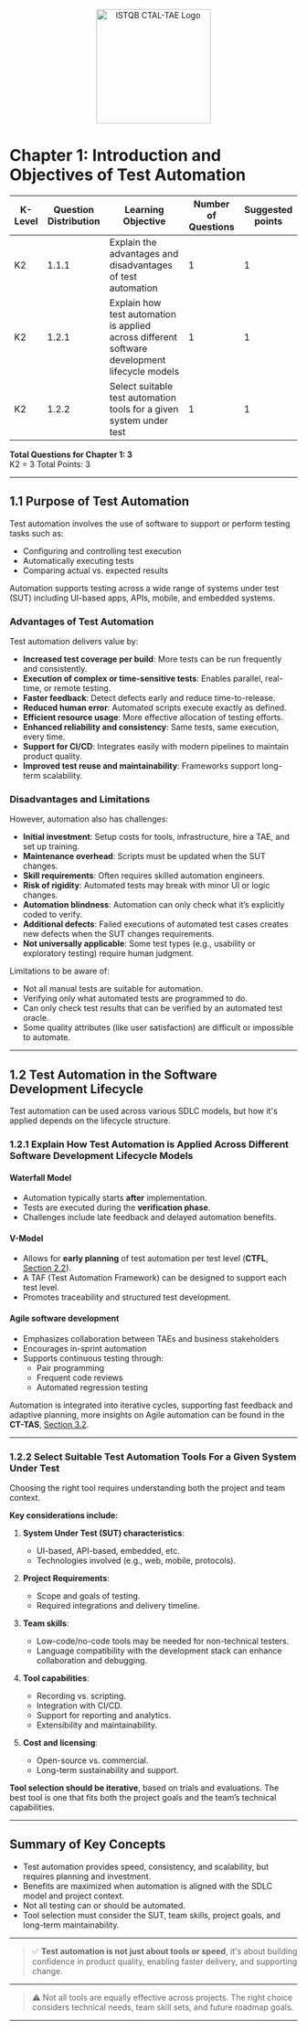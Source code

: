 <p align="center">
  <a href="https://www.istqb.org/certifications/certified-tester-advanced-level-test-automation-engineering-ctal-tae-v2-0/">
    <img src="https://www.istqb.org/wp-content/uploads/2024/10/ISTQB_CT_TAE_v2.0-1024x940-1.png.avif" width="200" alt="ISTQB CTAL-TAE Logo"/>
  </a>
</p>

# Chapter 1: Introduction and Objectives of Test Automation

| K-Level | Question Distribution | Learning Objective | Number of Questions | Suggested points |
|-|-|-|-|-|
| K2 | 1.1.1 | Explain the advantages and disadvantages of test automation | 1 | 1 |
| K2 | 1.2.1 | Explain how test automation is applied across different software development lifecycle models | 1 | 1 | 
| K2 | 1.2.2 | Select suitable test automation tools for a given system under test | 1 | 1 |

**Total Questions for Chapter 1: 3**  
K2 = 3
Total Points: 3

---

## 1.1 Purpose of Test Automation

Test automation involves the use of software to support or perform testing tasks such as:

- Configuring and controlling test execution
- Automatically executing tests
- Comparing actual vs. expected results

Automation supports testing across a wide range of systems under test (SUT) including UI-based apps, APIs, mobile, and embedded systems.

### Advantages of Test Automation

Test automation delivers value by:
- **Increased test coverage per build**: More tests can be run frequently and consistently.
- **Execution of complex or time-sensitive tests**: Enables parallel, real-time, or remote testing.
- **Faster feedback**: Detect defects early and reduce time-to-release.
- **Reduced human error**: Automated scripts execute exactly as defined.
- **Efficient resource usage**: More effective allocation of testing efforts.
- **Enhanced reliability and consistency**: Same tests, same execution, every time.
- **Support for CI/CD**: Integrates easily with modern pipelines to maintain product quality.
- **Improved test reuse and maintainability**: Frameworks support long-term scalability.

### Disadvantages and Limitations

However, automation also has challenges:
- **Initial investment**: Setup costs for tools, infrastructure, hire a TAE, and set up training.
- **Maintenance overhead**: Scripts must be updated when the SUT changes.
- **Skill requirements**: Often requires skilled automation engineers.
- **Risk of rigidity**: Automated tests may break with minor UI or logic changes.
- **Automation blindness**: Automation can only check what it’s explicitly coded to verify.
- **Additional defects**: Failed executions of automated test cases creates new defects when the SUT changes requirements.
- **Not universally applicable**: Some test types (e.g., usability or exploratory testing) require human judgment.

Limitations to be aware of:
- Not all manual tests are suitable for automation.
- Verifying only what automated tests are programmed to do.
- Can only check test results that can be verified by an automated test oracle.
- Some quality attributes (like user satisfaction) are difficult or impossible to automate.

---

## 1.2 Test Automation in the Software Development Lifecycle

Test automation can be used across various SDLC models, but how it's applied depends on the lifecycle structure.

### 1.2.1 Explain How Test Automation is Applied Across Different Software Development Lifecycle Models

#### Waterfall Model
- Automation typically starts **after** implementation.
- Tests are executed during the **verification phase**.
- Challenges include late feedback and delayed automation benefits.

#### V-Model
- Allows for **early planning** of test automation per test level (**CTFL**, [Section 2.2](https://www.istqb.org/wp-content/uploads/2024/11/ISTQB_CTFL_Syllabus_v4.0.1.pdf#page=28)).
- A TAF (Test Automation Framework) can be designed to support each test level.
- Promotes traceability and structured test development.

#### Agile software development
- Emphasizes collaboration between TAEs and business stakeholders
- Encourages in-sprint automation
- Supports continuous testing through:
  - Pair programming
  - Frequent code reviews
  - Automated regression testing

Automation is integrated into iterative cycles, supporting fast feedback and adaptive planning, more insights on Agile automation can be found in the **CT-TAS**, [Section 3.2](https://www.istqb.org/wp-content/uploads/2024/11/ISTQB_CT-TAS_Syllabus_v1.0.pdf#page=25).

---

### 1.2.2 Select Suitable Test Automation Tools For a Given System Under Test

Choosing the right tool requires understanding both the project and team context.

**Key considerations include:**

1. **System Under Test (SUT) characteristics**:
   - UI-based, API-based, embedded, etc.
   - Technologies involved (e.g., web, mobile, protocols).

2. **Project Requirements**:
   - Scope and goals of testing.
   - Required integrations and delivery timeline.

3. **Team skills**:
   - Low-code/no-code tools may be needed for non-technical testers.
   - Language compatibility with the development stack can enhance collaboration and debugging.

4. **Tool capabilities**:
   - Recording vs. scripting.
   - Integration with CI/CD.
   - Support for reporting and analytics.
   - Extensibility and maintainability.

5. **Cost and licensing**:
   - Open-source vs. commercial.
   - Long-term sustainability and support.

**Tool selection should be iterative**, based on trials and evaluations. The best tool is one that fits both the project goals and the team’s technical capabilities.

---

## Summary of Key Concepts

- Test automation provides speed, consistency, and scalability, but requires planning and investment.
- Benefits are maximized when automation is aligned with the SDLC model and project context.
- Not all testing can or should be automated.
- Tool selection must consider the SUT, team skills, project goals, and long-term maintainability.

---
> ✅ **Test automation is not just about tools or speed**, it's about building confidence in product quality, enabling faster delivery, and supporting change.
---
> ⚠️ Not all tools are equally effective across projects. The right choice considers technical needs, team skill sets, and future roadmap goals.
---

